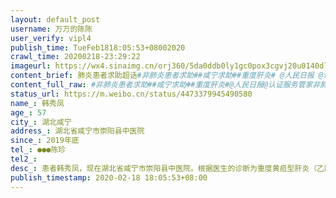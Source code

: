 ```yaml
---
layout: default_post
username: 万万的陈陈
user_verify: vipl4
publish_time: TueFeb1818:05:53+08002020
crawl_time: 20200218-23:29:22
imageurl: https://wx4.sinaimg.cn/orj360/5da0ddb0ly1gc0pox3cgvj20u0140dlh.jpg,https://wx4.sinaimg.cn/orj360/5da0ddb0ly1gc0poxqkt2j20u0140jv1.jpg,https://wx4.sinaimg.cn/orj360/5da0ddb0ly1gc0poycnjaj20u0140tdn.jpg
content_brief: 肺炎患者求助超话#非肺炎患者求助##咸宁求助##重度肝炎# @人民日报 @认证服务管家 肺炎患者求助超话 非肺炎患者求助！！疫情下，危在旦夕的重度肝炎患者求助！！！求助人信息：【姓名】韩秀凤【年龄】57【所在城市】湖北咸宁【所在小区、社区】湖北省咸宁市崇阳县中医院【患病时间】201 ...全文
content_full_raw: #非肺炎患者求助##咸宁求助##重度肝炎#@人民日报@认证服务管家非肺炎患者求助！！疫情下，危在旦夕的重度肝炎患者求助！！！求助人信息：【姓名】韩秀凤【年龄】57【所在城市】湖北咸宁【所在小区、社区】湖北省咸宁市崇阳县中医院【患病时间】2019年底【联系方式】●●●陈珍【紧急联系方式】●●●陈先龙●●●陈坚【病情描述】患者韩秀凤，现在湖北省咸宁市崇阳县中医院。根据医生的诊断为重度黄疸型肝炎（乙肝），无发烧、咳嗽症状，且已拍肺片排除新冠肺炎目前患者肝部积水，总胆红素384.5umol/L(正常1.7-20)，白蛋白只有26！血液检查有28项不正常！（附今日医院检查结果）脸色、眼珠、尿液非常黄！食欲不振，厌油，出现次症状已经二十余天。于2月8日在金塘镇中心医院检查后即开具证明转往崇阳县中医院治疗。目前治疗方案为输白蛋白等。现总胆红素居高不下，需输血（o型）治疗，家人均为A型血，苦等数日，整个崇阳血库急缺o型血，无法输血治疗，医院让我们自行联系医院转院。已经联系咸宁市中心医院等，告知咸宁地区血库无O型血，无法安排治疗。武汉地区所有医院都爆满。求助无门，是否有外市、外省医院可以治疗？若无法安排治疗，引起肝功能衰竭，十分危险。求助扩散！求有给母亲治病的医疗条件的医院相关人员看到消息联系我，或者有别的医疗方法（如果可以寻o型血健康人士，有偿求助！）叩谢！再叩谢！三叩谢！
status_url: https://m.weibo.cn/status/4473379945490580
name_: 韩秀凤
age_: 57
city_: 湖北咸宁
address_: 湖北省咸宁市崇阳县中医院
since_: 2019年底
tel_: ●●●陈珍
tel2_: 
desc_: 患者韩秀凤，现在湖北省咸宁市崇阳县中医院。根据医生的诊断为重度黄疸型肝炎（乙肝），无发烧、咳嗽症状，且已拍肺片排除新冠肺炎目前患者肝部积水，总胆红素384.5umol/L(正常1.7-20)，白蛋白只有26！血液检查有28项不正常！（附今日医院检查结果）脸色、眼珠、尿液非常黄！食欲不振，厌油，出现次症状已经二十余天。于2月8日在金塘镇中心医院检查后即开具证明转往崇阳县中医院治疗。目前治疗方案为输白蛋白等。现总胆红素居高不下，需输血（o型）治疗，家人均为A型血，苦等数日，整个崇阳血库急缺o型血，无法输血治疗，医院让我们自行联系医院转院。已经联系咸宁市中心医院等，告知咸宁地区血库无O型血，无法安排治疗。武汉地区所有医院都爆满。求助无门，是否有外市、外省医院可以治疗？若无法安排治疗，引起肝功能衰竭，十分危险。求助扩散！求有给母亲治病的医疗条件的医院相关人员看到消息联系我，或者有别的医疗方法（如果可以寻o型血健康人士，有偿求助！）叩谢！再叩谢！三叩谢！
publish_timestamp: 2020-02-18 18:05:53+08:00
---
```

